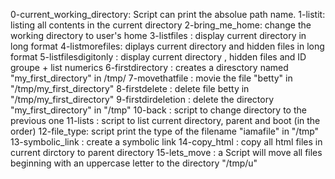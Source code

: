 0-current_working_directory: Script can print the absolue path name.
1-listit: listing all contents in the current directory
2-bring_me_home: change the working directory to user's home
3-listfiles : display current directory in long format
4-listmorefiles: diplays current directory and hidden files in long format
5-listfilesdigitonly : display current directory , hidden files and ID groupe + list numerics
6-firstdirectory : creates a diresctory named "my_first_directory" in /tmp/
7-movethatfile : movie the file "betty" in "/tmp/my_first_directory"
8-firstdelete : delete file betty in "/tmp/my_first_directory"
9-firstdirdeletion : delete the directory "my_first_directory" in "/tmp"
10-back : script to change directory to the previous one
11-lists : script to list current directory, parent and boot (in the order)
12-file_type: script print the type of the filename "iamafile" in "/tmp"
13-symbolic_link : create a symbolic link
14-copy_html : copy all html files in current dirctory to parent directory
15-lets_move : a Script will move all files beginning with an uppercase letter to the directory "/tmp/u"
